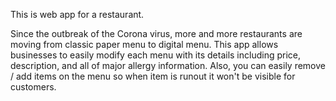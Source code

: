 This is web app for a restaurant. <br />

Since the outbreak of the Corona virus, more and more restaurants are moving from classic paper menu to digital menu.
This app allows businesses to easily modify each menu with its details including price, description, and all of major allergy information. Also, you can easily remove / add items on the menu so when item is runout it won't be visible for customers. 
